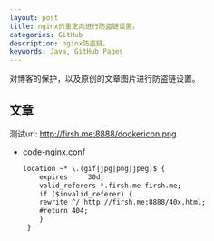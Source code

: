 ```yaml
---
layout: post
title: nginx的重定向进行防盗链设置。
categories: GitHub
description: nginx防盗链。
keywords: Java, GitHub Pages
---
```


对博客的保护，以及原创的文章图片进行防盗链设置。

## 文章


测试url: <http://firsh.me:8888/dockericon.png>


* code-nginx.conf

    ```html
    location ~* \.(gif|jpg|png|jpeg)$ {
        expires     30d;
        valid_referers *.firsh.me firsh.me;
        if ($invalid_referer) {
        rewrite ^/ http://firsh.me:8888/40x.html;
        #return 404;
        }
     }
     ```
